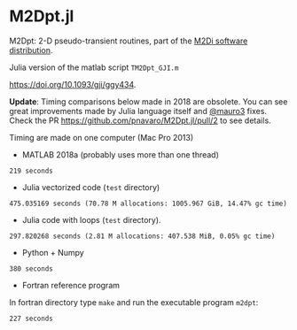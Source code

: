 # M2Dpt.jl

M2Dpt: 	2-D pseudo-transient routines, part of the [M2Di software distribution](https://bitbucket.org/lraess/m2di/).

Julia version of the matlab script `TM2Dpt_GJI.m`

https://doi.org/10.1093/gji/ggy434.

**Update**: Timing comparisons below made in 2018 are obsolete. You can see great improvements made by Julia language itself and [@mauro3](https://github.com/mauro3) fixes. Check the PR https://github.com/pnavaro/M2Dpt.jl/pull/2 to see details.


Timing are made on one computer (Mac Pro 2013)

- MATLAB 2018a (probably uses more than one thread)
```
219 seconds
```

- Julia vectorized code (`test` directory)

```
475.035169 seconds (70.78 M allocations: 1005.967 GiB, 14.47% gc time)
```

- Julia code with loops (`test` directory).

```
297.820268 seconds (2.81 M allocations: 407.538 MiB, 0.05% gc time)
```

- Python + Numpy

```
380 seconds
```

- Fortran reference program

In fortran directory type `make` and run the executable program `m2dpt`:

```
227 seconds
```
